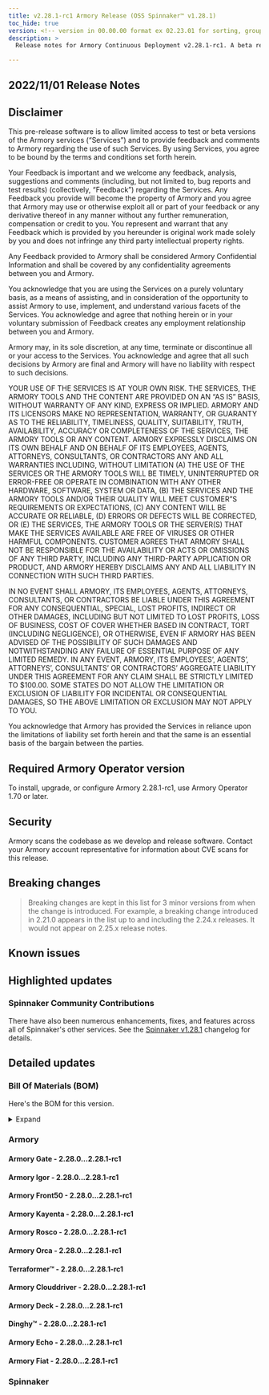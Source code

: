 ```yaml
---
title: v2.28.1-rc1 Armory Release (OSS Spinnaker™ v1.28.1)
toc_hide: true
version: <!-- version in 00.00.00 format ex 02.23.01 for sorting, grouping -->
description: >
  Release notes for Armory Continuous Deployment v2.28.1-rc1. A beta release is not meant for installation in production environments.

---
```


## 2022/11/01 Release Notes

## Disclaimer

This pre-release software is to allow limited access to test or beta versions of the Armory services (“Services”) and to provide feedback and comments to Armory regarding the use of such Services. By using Services, you agree to be bound by the terms and conditions set forth herein.

Your Feedback is important and we welcome any feedback, analysis, suggestions and comments (including, but not limited to, bug reports and test results) (collectively, “Feedback”) regarding the Services. Any Feedback you provide will become the property of Armory and you agree that Armory may use or otherwise exploit all or part of your feedback or any derivative thereof in any manner without any further remuneration, compensation or credit to you. You represent and warrant that any Feedback which is provided by you hereunder is original work made solely by you and does not infringe any third party intellectual property rights.

Any Feedback provided to Armory shall be considered Armory Confidential Information and shall be covered by any confidentiality agreements between you and Armory.

You acknowledge that you are using the Services on a purely voluntary basis, as a means of assisting, and in consideration of the opportunity to assist Armory to use, implement, and understand various facets of the Services. You acknowledge and agree that nothing herein or in your voluntary submission of Feedback creates any employment relationship between you and Armory.

Armory may, in its sole discretion, at any time, terminate or discontinue all or your access to the Services. You acknowledge and agree that all such decisions by Armory are final and Armory will have no liability with respect to such decisions.

YOUR USE OF THE SERVICES IS AT YOUR OWN RISK. THE SERVICES, THE ARMORY TOOLS AND THE CONTENT ARE PROVIDED ON AN “AS IS” BASIS, WITHOUT WARRANTY OF ANY KIND, EXPRESS OR IMPLIED. ARMORY AND ITS LICENSORS MAKE NO REPRESENTATION, WARRANTY, OR GUARANTY AS TO THE RELIABILITY, TIMELINESS, QUALITY, SUITABILITY, TRUTH, AVAILABILITY, ACCURACY OR COMPLETENESS OF THE SERVICES, THE ARMORY TOOLS OR ANY CONTENT. ARMORY EXPRESSLY DISCLAIMS ON ITS OWN BEHALF AND ON BEHALF OF ITS EMPLOYEES, AGENTS, ATTORNEYS, CONSULTANTS, OR CONTRACTORS ANY AND ALL WARRANTIES INCLUDING, WITHOUT LIMITATION (A) THE USE OF THE SERVICES OR THE ARMORY TOOLS WILL BE TIMELY, UNINTERRUPTED OR ERROR-FREE OR OPERATE IN COMBINATION WITH ANY OTHER HARDWARE, SOFTWARE, SYSTEM OR DATA, (B) THE SERVICES AND THE ARMORY TOOLS AND/OR THEIR QUALITY WILL MEET CUSTOMER”S REQUIREMENTS OR EXPECTATIONS, (C) ANY CONTENT WILL BE ACCURATE OR RELIABLE, (D) ERRORS OR DEFECTS WILL BE CORRECTED, OR (E) THE SERVICES, THE ARMORY TOOLS OR THE SERVER(S) THAT MAKE THE SERVICES AVAILABLE ARE FREE OF VIRUSES OR OTHER HARMFUL COMPONENTS. CUSTOMER AGREES THAT ARMORY SHALL NOT BE RESPONSIBLE FOR THE AVAILABILITY OR ACTS OR OMISSIONS OF ANY THIRD PARTY, INCLUDING ANY THIRD-PARTY APPLICATION OR PRODUCT, AND ARMORY HEREBY DISCLAIMS ANY AND ALL LIABILITY IN CONNECTION WITH SUCH THIRD PARTIES.

IN NO EVENT SHALL ARMORY, ITS EMPLOYEES, AGENTS, ATTORNEYS, CONSULTANTS, OR CONTRACTORS BE LIABLE UNDER THIS AGREEMENT FOR ANY CONSEQUENTIAL, SPECIAL, LOST PROFITS, INDIRECT OR OTHER DAMAGES, INCLUDING BUT NOT LIMITED TO LOST PROFITS, LOSS OF BUSINESS, COST OF COVER WHETHER BASED IN CONTRACT, TORT (INCLUDING NEGLIGENCE), OR OTHERWISE, EVEN IF ARMORY HAS BEEN ADVISED OF THE POSSIBILITY OF SUCH DAMAGES AND NOTWITHSTANDING ANY FAILURE OF ESSENTIAL PURPOSE OF ANY LIMITED REMEDY. IN ANY EVENT, ARMORY, ITS EMPLOYEES’, AGENTS’, ATTORNEYS’, CONSULTANTS’ OR CONTRACTORS’ AGGREGATE LIABILITY UNDER THIS AGREEMENT FOR ANY CLAIM SHALL BE STRICTLY LIMITED TO $100.00. SOME STATES DO NOT ALLOW THE LIMITATION OR EXCLUSION OF LIABILITY FOR INCIDENTAL OR CONSEQUENTIAL DAMAGES, SO THE ABOVE LIMITATION OR EXCLUSION MAY NOT APPLY TO YOU.

You acknowledge that Armory has provided the Services in reliance upon the limitations of liability set forth herein and that the same is an essential basis of the bargain between the parties.


## Required Armory Operator version

To install, upgrade, or configure Armory 2.28.1-rc1, use Armory Operator 1.70 or later.

## Security

Armory scans the codebase as we develop and release software. Contact your Armory account representative for information about CVE scans for this release.

## Breaking changes
<!-- Copy/paste from the previous version if there are recent ones. We can drop breaking changes after 3 minor versions. Add new ones from OSS and Armory. -->

> Breaking changes are kept in this list for 3 minor versions from when the change is introduced. For example, a breaking change introduced in 2.21.0 appears in the list up to and including the 2.24.x releases. It would not appear on 2.25.x release notes.

## Known issues
<!-- Copy/paste known issues from the previous version if they're not fixed. Add new ones from OSS and Armory. If there aren't any issues, state that so readers don't think we forgot to fill out this section. -->

## Highlighted updates

<!--
Each item category (such as UI) under here should be an h3 (###). List the following info that service owners should be able to provide:
- Major changes or new features we want to call out for Armory and OSS. Changes should be grouped under end user understandable sections. For example, instead of Deck, use UI. Instead of Fiat, use Permissions.
- Fixes to any known issues from previous versions that we have in release notes. These can all be grouped under a Fixed issues H3.
-->




###  Spinnaker Community Contributions

There have also been numerous enhancements, fixes, and features across all of Spinnaker's other services. See the
[Spinnaker v1.28.1](https://www.spinnaker.io/changelogs/1.28.1-changelog/) changelog for details.

## Detailed updates

### Bill Of Materials (BOM)

Here's the BOM for this version.
<details><summary>Expand</summary>
<pre class="highlight">
<code>artifactSources:
  dockerRegistry: docker.io/armory
dependencies:
  redis:
    commit: null
    version: 2:2.8.4-2
services:
  clouddriver:
    commit: 3b1c90e3afdb77f6a3b9b607f6f98d69cb8894a0
    version: 2.28.1-rc1
  deck:
    commit: 108847b83576abf24d437a0c89015a65f337ec54
    version: 2.28.1-rc1
  dinghy:
    commit: 1859781ad9a529c45f18693e239031cf1365fe1e
    version: 2.28.1-rc1
  echo:
    commit: 508646c02d5053c63ca7892b613398cc012ba324
    version: 2.28.1-rc1
  fiat:
    commit: fce52482097b606389328d25d220be5eaaddab21
    version: 2.28.1-rc1
  front50:
    commit: 1e5d3a5dfce38d26f809dee107d8145c00caa27e
    version: 2.28.1-rc1
  gate:
    commit: 2b2b668ac5d4cbf126190baf450116de6aa0aa4a
    version: 2.28.1-rc1
  igor:
    commit: 50db5b5e329651e8375eecda168b4b0e727f189e
    version: 2.28.1-rc1
  kayenta:
    commit: 6004bfd90ad2e4fa9b02dddc26253210b8aa3a3c
    version: 2.28.1-rc1
  monitoring-daemon:
    commit: null
    version: 2.26.0
  monitoring-third-party:
    commit: null
    version: 2.26.0
  orca:
    commit: 2315edcd8c918c3b2baceae6742c757cb9d36c38
    version: 2.28.1-rc1
  rosco:
    commit: ae14cddd90ed2b969dd3e0fd1c023383a36126b9
    version: 2.28.1-rc1
  terraformer:
    commit: bb576e57561db2d957c25e00992e24f53a223bd5
    version: 2.28.1-rc1
timestamp: "2022-10-28 16:46:44"
version: 2.28.1-rc1
</code>
</pre>
</details>

### Armory


#### Armory Gate - 2.28.0...2.28.1-rc1


#### Armory Igor - 2.28.0...2.28.1-rc1


#### Armory Front50 - 2.28.0...2.28.1-rc1


#### Armory Kayenta - 2.28.0...2.28.1-rc1


#### Armory Rosco - 2.28.0...2.28.1-rc1


#### Armory Orca - 2.28.0...2.28.1-rc1


#### Terraformer™ - 2.28.0...2.28.1-rc1


#### Armory Clouddriver - 2.28.0...2.28.1-rc1


#### Armory Deck - 2.28.0...2.28.1-rc1


#### Dinghy™ - 2.28.0...2.28.1-rc1


#### Armory Echo - 2.28.0...2.28.1-rc1


#### Armory Fiat - 2.28.0...2.28.1-rc1



### Spinnaker



